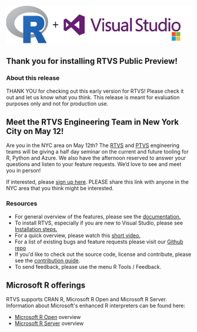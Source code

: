 ﻿---
layout: default
---
![R and VS](./media/r.plus.vs.png)

## Thank you for installing RTVS Public Preview!

### About this release

THANK YOU for checking out this early version for RTVS! Please check it out and
let us know what you think. This release is meant for evaluation purposes only
and not for production use.

## Meet the RTVS Engineering Team in New York City on May 12!

Are you in the NYC area on May 12th? The
[RTVS](https://github.com/microsoft/RTVS) and
[PTVS](https://github.com/microsoft/PTVS) engineering teams will be giving a
half day seminar on the current and future tooling for R, Python and Azure.  We
also have the afternoon reserved to answer your questions and listen to your
feature requests. We’d love to see and meet you in person!   

If interested, please [sign up
here](https://www.microsoftevents.com/profile/form/index.cfm?PKformID=0x1864298cc3).
PLEASE share this link with anyone in the NYC area that you think might be
interested.

### Resources

* For general overview of the features, please see the [documentation.](./index.html)
* To install RTVS, especially if you are new to Visual Studio, please see [Installation steps.](./installation.html)
* For a quick overview, please watch this [short video.](https://www.youtube.com/watch?v=KPS0ytrt9SA) 
* For a list of existing bugs and feature requests please visit our [Github repo](https://github.com/Microsoft/RTVS/issues) 
* If you'd like to check out the source code, license and contribute, please see the [contribution guide](https://github.com/Microsoft/RTVS/blob/master/LICENSE).
* To send feedback, please use the menu R Tools / Feedback.

## Microsoft R offerings

RTVS supports CRAN R, Microsoft R Open and Microsoft R Server.  Information about Microsoft's enhanced R interpreters can be found here:

* [Microsoft R Open](https://mran.revolutionanalytics.com/rro/) overview
* [Microsoft R Server](https://www.microsoft.com/en-us/server-cloud/products/r-server/) overview
